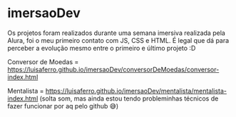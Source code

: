 # imersaoDev
Os projetos foram realizados durante uma semana imersiva realizada pela Alura, foi o meu primeiro contato com JS, CSS e HTML. É legal que dá para perceber a evolução mesmo entre o primeiro e último projeto :D


Conversor de Moedas = https://luisaferro.github.io/imersaoDev/conversorDeMoedas/conversor-index.html

Mentalista = https://luisaferro.github.io/imersaoDev/mentalista/mentalista-index.html (solta som, mas ainda estou tendo probleminhas técnicos de fazer funcionar por aq pelo github 😅)
